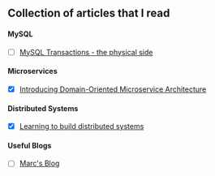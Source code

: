 ## Collection of articles that I read

#### MySQL
- [ ] [MySQL Transactions - the physical side](https://blog.koehntopp.info/2020/07/27/mysql-transactions.html)

#### Microservices
- [x] [Introducing Domain-Oriented Microservice Architecture](https://eng.uber.com/microservice-architecture/) 

#### Distributed Systems
- [x] [Learning to build distributed systems](http://brooker.co.za/blog/2019/04/03/learning.html)



#### Useful Blogs
- [ ] [Marc's Blog](http://brooker.co.za/blog/)
